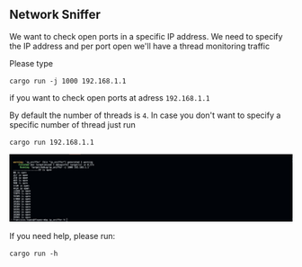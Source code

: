 ## Network Sniffer

We want to check open ports in a specific IP address. We need to specify the IP address and per port open we'll have a thread monitoring traffic

Please type
```
cargo run -j 1000 192.168.1.1
```

if you want to check open ports at adress `192.168.1.1`

By default the number of threads is `4`. In case you don't want to specify a specific number of thread just run

```
cargo run 192.168.1.1

```
![Sniffer at 192.168.1.1](example.png)

If you need help, please run:

```
cargo run -h
```


